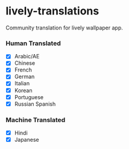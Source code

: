 # lively-translations
Community translation for lively wallpaper app.

### Human Translated
 - [x] Arabic/AE
 - [x] Chinese
 - [x] French
 - [x] German
 - [x] Italian
 - [x] Korean
 - [x] Portuguese
 - [x] Russian Spanish

### Machine Translated
 - [x] Hindi
 - [x] Japanese
